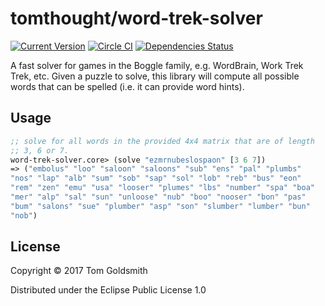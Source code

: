 # tomthought/word-trek-solver

[![Current Version](https://img.shields.io/clojars/v/word-trek-solver.svg)](https://clojars.org/word-trek-solver)
[![Circle CI](https://circleci.com/gh/tomthought/word-trek-solver.svg?style=shield)](https://circleci.com/gh/tomthought/word-trek-solver)
[![Dependencies Status](https://jarkeeper.com/tomthought/word-trek-solver/status.svg)](https://jarkeeper.com/tomthought/word-trek-solver)

A fast solver for games in the Boggle family, e.g. WordBrain, Work
Trek Trek, etc. Given a puzzle to solve, this library will compute all
possible words that can be spelled (i.e. it can provide word hints).

## Usage

```clojure
;; solve for all words in the provided 4x4 matrix that are of length
;; 3, 6 or 7.
word-trek-solver.core> (solve "ezmrnubeslospaon" [3 6 7])
=> ("embolus" "loo" "saloon" "saloons" "sub" "ens" "pal" "plumbs"
"nos" "lap" "alb" "sum" "sob" "sap" "sol" "lob" "reb" "bus" "eon"
"rem" "zen" "emu" "usa" "looser" "plumes" "lbs" "number" "spa" "boa"
"mer" "alp" "sal" "sun" "unloose" "nub" "boo" "nooser" "bon" "pas"
"bum" "salons" "sue" "plumber" "asp" "son" "slumber" "lumber" "bun"
"nob")
```

## License

Copyright © 2017 Tom Goldsmith

Distributed under the Eclipse Public License 1.0
